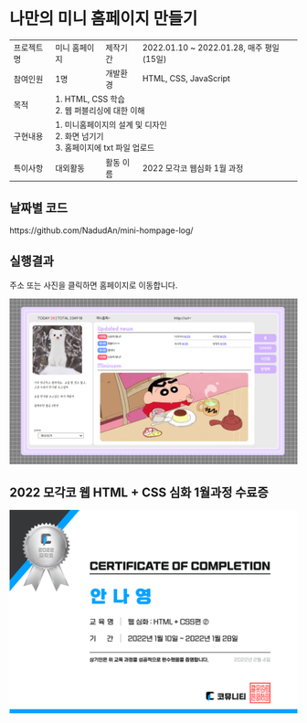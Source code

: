 <h1>나만의 미니 홈페이지 만들기</h1>

<table> 
  <tr>
    <td>프로젝트명</td>
    <td>미니 홈페이지</td>
    <td>제작기간</td>
    <td>2022.01.10 ~ 2022.01.28, 매주 평일 (15일)</td>
  </tr>
  <tr>
    <td>참여인원</td>
    <td>1명</td>
    <td>개발환경</td>
    <td>HTML, CSS, JavaScript</td>
  </tr>
  <tr rowspan = 2>
    <td>목적</td>
    <td colspan = 3>
      1. HTML, CSS 학습<br>
      2. 웹 퍼블리싱에 대한 이해
    </td>
  </tr>
  <tr rowspan = 3>
    <td>구현내용</td>
    <td colspan = 3>
      1. 미니홈페이지의 설계 및 디자인<br>
      2. 화면 넘기기<br>
      3. 홈페이지에 txt 파일 업로드
    </td>
  </tr>
  <tr>
    <td>특이사항</td>
    <td>대외활동</td>
    <td>활동 이름</td>
    <td>2022 모각코 웹<HTML + CSS>심화 1월 과정</td>
  </tr>
</table>


<h2>날짜별 코드</h2>
https://github.com/NadudAn/mini-hompage-log/

<h2>실행결과</h2>


주소 또는 사진을 클릭하면 홈페이지로 이동합니다.

<a href="https://nadudan.github.io/mini-hompage/home.html">![홈페이지 사진](./_image/homp_image.png)</a>

<h2>2022 모각코 웹 HTML + CSS 심화 1월과정 수료증</h2>

![수료증 사진](./_image/mogakco.png)
